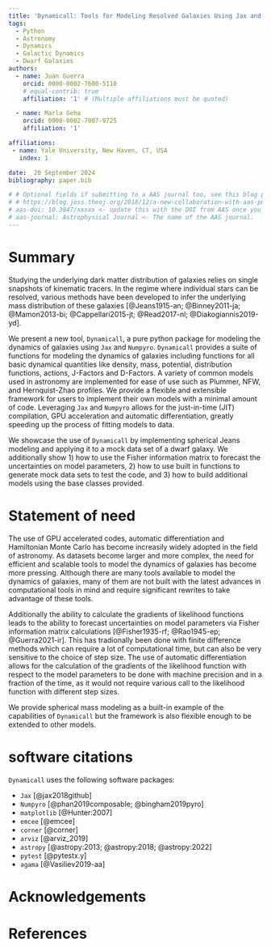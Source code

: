 ```yaml
---
title: 'Dynamicall: Tools for Modeling Resolved Galaxies Using Jax and Numpyro'
tags:
  - Python
  - Astronomy
  - Dynamics
  - Galactic Dynamics
  - Dwarf Galaxies
authors:
  - name: Juan Guerra
    orcid: 0000-0002-7600-5110
    # equal-contrib: true
    affiliation: '1' # (Multiple affiliations must be quoted)

  - name: Marla Geha
    orcid: 0000-0002-7007-9725
    affiliation: '1'

affiliations:
 - name: Yale University, New Haven, CT, USA
   index: 1

date:  20 September 2024
bibliography: paper.bib

# # Optional fields if submitting to a AAS journal too, see this blog post:
# # https://blog.joss.theoj.org/2018/12/a-new-collaboration-with-aas-publishing
# aas-doi: 10.3847/xxxxx <- update this with the DOI from AAS once you know it.
# aas-journal: Astrophysical Journal <- The name of the AAS journal.
---
```


# Summary
Studying the underlying dark matter distribution of galaxies relies on single snapshots of kinematic tracers.
In the regime where individual stars can be resolved, various methods have been developed to infer the underlying mass distribution of these galaxies [@Jeans1915-an; @Binney2011-ja; @Mamon2013-bi; @Cappellari2015-jt; @Read2017-nl; @Diakogiannis2019-yd].


We present a new tool, `Dynamicall`, a pure python package for modeling the dynamics of galaxies using `Jax` and `Numpyro`.
`Dynamicall` provides a suite of functions for modeling the dynamics of galaxies including functions for all basic dynamical quantities like density, mass, potential, distribution functions, actions, J-Factors and D-Factors. 
A variety of common models used in astronomy are implemented for ease of use such as Plummer, NFW, and Hernquist-Zhao profiles.
We provide a flexible and extensible framework for users to implement their own models with a minimal amount of code.
Leveraging `Jax` and `Numpyro` allows for the just-in-time (JIT) compilation, GPU acceleration and automatic differentiation, greatly speeding up the process of fitting models to data.

We showcase the use of `Dynamicall` by implementing spherical Jeans modeling and applying it to a mock data set of a dwarf galaxy.
We additionally show 1) how to use the Fisher information matrix to forecast the uncertainties on model parameters, 2) how to use built in functions to generate mock data sets to test the code, and 3) how to build additional models using the base classes provided.

# Statement of need

The use of GPU accelerated codes, automatic differentiation and Hamiltonian Monte Carlo has become increasily widely adopted in the field of astronomy.
As datasets become larger and more complex, the need for efficient and scalable tools to model the dynamics of galaxies has become more pressing.
Although there are many tools available to model the dynamics of galaxies, many of them are not built with the latest advances in computational tools in mind and require significant rewrites to take advantage of these tools.

Additionally the ability to calculate the gradients of likelihood functions leads to the ability to forecast uncertainties on model parameters via Fisher information matrix calculations [@Fisher1935-rf; @Rao1945-ep; @Guerra2021-ir].
This has tradionally been done with finite difference methods which can require a lot of computational time, but can also be very sensitive to the choice of step size.
The use of automatic differentiation allows for the calculation of the gradients of the likelihood function with respect to the model parameters to be done with machine precision and in a fraction of the time, as it would not require various call to the likelihood function with different step sizes.

We provide spherical mass modeling as a built-in example of the capabilities of `Dynamicall` but the framework is also flexible enough to be extended to other models.

# software citations
`Dynamicall` uses the following software packages:

- `Jax` [@jax2018github]
- `Numpyro` [@phan2019composable; @bingham2019pyro]
- `matplotlib` [@Hunter:2007]
- `emcee` [@emcee]
- `corner` [@corner]
- `arviz` [@arviz_2019]
- `astropy` [@astropy:2013; @astropy:2018; @astropy:2022]
- `pytest` [@pytestx.y]
- `agama` [@Vasiliev2019-aa]

# Acknowledgements

# References